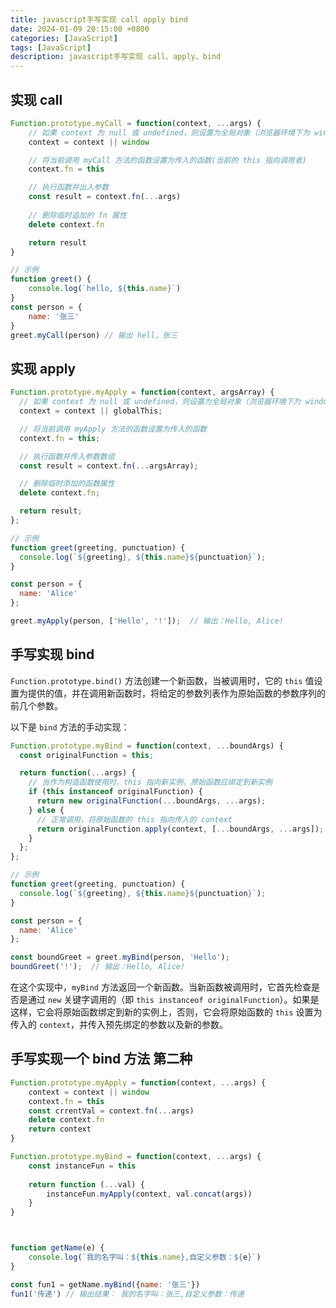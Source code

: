 ```yaml
---
title: javascript手写实现 call apply bind
date: 2024-01-09 20:15:00 +0800
categories: [JavaScript]
tags: [JavaScript]
description: javascript手写实现 call、apply、bind
---
```


## 实现 call
```js
Function.prototype.myCall = function(context, ...args) {
    // 如果 context 为 null 或 undefined，则设置为全局对象（浏览器环境下为 window）
    context = context || window

    // 将当前调用 myCall 方法的函数设置为传入的函数(当前的 this 指向调用者)
    context.fn = this

    // 执行函数并出入参数
    const result = context.fn(...args)
    
    // 删除临时追加的 fn 属性
    delete context.fn

    return result
}

// 示例
function greet() {
    console.log(`hello, ${this.name}`)
}
const person = {
    name: '张三'
}
greet.myCall(person) // 输出 hell，张三
```

## 实现 apply
```js
Function.prototype.myApply = function(context, argsArray) {
  // 如果 context 为 null 或 undefined，则设置为全局对象（浏览器环境下为 window）
  context = context || globalThis;

  // 将当前调用 myApply 方法的函数设置为传入的函数
  context.fn = this;

  // 执行函数并传入参数数组
  const result = context.fn(...argsArray);

  // 删除临时添加的函数属性
  delete context.fn;

  return result;
};

// 示例
function greet(greeting, punctuation) {
  console.log(`${greeting}, ${this.name}${punctuation}`);
}

const person = {
  name: 'Alice'
};

greet.myApply(person, ['Hello', '!']);  // 输出：Hello, Alice!

```

## 手写实现 bind
`Function.prototype.bind()` 方法创建一个新函数，当被调用时，它的 `this` 值设置为提供的值，并在调用新函数时，将给定的参数列表作为原始函数的参数序列的前几个参数。

以下是 `bind` 方法的手动实现：

```javascript
Function.prototype.myBind = function(context, ...boundArgs) {
  const originalFunction = this;

  return function(...args) {
    // 当作为构造函数使用时，this 指向新实例，原始函数应绑定到新实例
    if (this instanceof originalFunction) {
      return new originalFunction(...boundArgs, ...args);
    } else {
      // 正常调用，将原始函数的 this 指向传入的 context
      return originalFunction.apply(context, [...boundArgs, ...args]);
    }
  };
};

// 示例
function greet(greeting, punctuation) {
  console.log(`${greeting}, ${this.name}${punctuation}`);
}

const person = {
  name: 'Alice'
};

const boundGreet = greet.myBind(person, 'Hello');
boundGreet('!');  // 输出：Hello, Alice!
```

在这个实现中，`myBind` 方法返回一个新函数。当新函数被调用时，它首先检查是否是通过 `new` 关键字调用的（即 `this instanceof originalFunction`）。如果是这样，它会将原始函数绑定到新的实例上，否则，它会将原始函数的 `this` 设置为传入的 `context`，并传入预先绑定的参数以及新的参数。



## 手写实现一个 bind 方法 第二种

```js
Function.prototype.myApply = function(context, ...args) {
	context = context || window
	context.fn = this
	const crrentVal = context.fn(...args)
	delete context.fn
	return context
}

Function.prototype.myBind = function(context, ...args) {
	const instanceFun = this
	
	return function (...val) {
		instanceFun.myApply(context, val.concat(args))
	}
}



function getName(e) {
	console.log(`我的名字叫：${this.name},自定义参数：${e}`)
}

const fun1 = getName.myBind({name: '张三'})
fun1('传递') // 输出结果： 我的名字叫：张三,自定义参数：传递
```